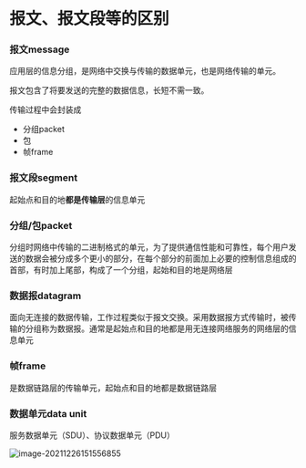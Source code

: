 # 报文、报文段等的区别

### 报文message

应用层的信息分组，是网络中交换与传输的数据单元，也是网络传输的单元。

报文包含了将要发送的完整的数据信息，长短不需一致。

传输过程中会封装成

+ 分组packet
+ 包
+ 帧frame

### 报文段segment

起始点和目的地**都是传输层**的信息单元

### 分组/包packet

分组时网络中传输的二进制格式的单元，为了提供通信性能和可靠性，每个用户发送的数据会被分成多个更小的部分，在每个部分的前面加上必要的控制信息组成的首部，有时加上尾部，构成了一个分组，起始和目的地是网络层

### 数据报datagram

面向无连接的数据传输，工作过程类似于报文交换。采用数据报方式传输时，被传输的分组称为数据报。通常是起始点和目的地都是用无连接网络服务的网络层的信息单元

### 帧frame

是数据链路层的传输单元，起始点和目的地都是数据链路层

### 数据单元data unit

服务数据单元（SDU）、协议数据单元（PDU）

![image-20211226151556855](https://cdn.jsdelivr.net/gh/xinwuyun/pictures@main/2021/12/26/d8d34ef38eb284df5dc465b9ea520e80-image-20211226151556855-77bae7.png)